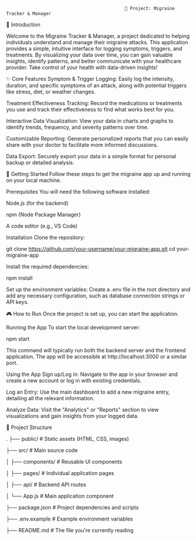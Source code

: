                                                  🧠 Project: Migraine Tracker & Manager

🌟 Introduction

Welcome to the Migraine Tracker & Manager, a project dedicated to helping individuals understand and manage their migraine attacks. This application provides a simple, intuitive interface for logging symptoms, triggers, and treatments. By visualizing your data over time, you can gain valuable insights, identify patterns, and better communicate with your healthcare provider. Take control of your health with data-driven insights!

✨ Core Features
Symptom & Trigger Logging: Easily log the intensity, duration, and specific symptoms of an attack, along with potential triggers like stress, diet, or weather changes.

Treatment Effectiveness Tracking: Record the medications or treatments you use and track their effectiveness to find what works best for you.

Interactive Data Visualization: View your data in charts and graphs to identify trends, frequency, and severity patterns over time.

Customizable Reporting: Generate personalized reports that you can easily share with your doctor to facilitate more informed discussions.

Data Export: Securely export your data in a simple format for personal backup or detailed analysis.

🚀 Getting Started
Follow these steps to get the migraine app up and running on your local machine.

Prerequisites
You will need the following software installed:

Node.js (for the backend)

npm (Node Package Manager)

A code editor (e.g., VS Code)

Installation
Clone the repository:

git clone https://github.com/your-username/your-migraine-app.git
cd your-migraine-app

Install the required dependencies:

npm install

Set up the environment variables:
Create a .env file in the root directory and add any necessary configuration, such as database connection strings or API keys.

🎮 How to Run
Once the project is set up, you can start the application.

Running the App
To start the local development server:

npm start

This command will typically run both the backend server and the frontend application. The app will be accessible at http://localhost:3000 or a similar port.

Using the App
Sign up/Log in: Navigate to the app in your browser and create a new account or log in with existing credentials.

Log an Entry: Use the main dashboard to add a new migraine entry, detailing all the relevant information.

Analyze Data: Visit the "Analytics" or "Reports" section to view visualizations and gain insights from your logged data.

📂 Project Structure

.
├── public/                 # Static assets (HTML, CSS, images)

├── src/                    # Main source code

│   ├── components/         # Reusable UI components

│   ├── pages/              # Individual application pages

│   ├── api/                # Backend API routes

│   └── App.js              # Main application component

├── package.json            # Project dependencies and scripts

├── .env.example            # Example environment variables

├── README.md               # The file you're currently reading







